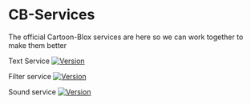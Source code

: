 # CB-Services
The official Cartoon-Blox services are here so we can work together to make them better

Text Service 
[![Version](https://img.shields.io/badge/version-1.0.0-blue.svg)](https://github.com/username/repo/releases/tag/v1.0.0)

Filter service 
[![Version](https://img.shields.io/badge/version-1.0.1-blue.svg)](https://github.com/username/repo/releases/tag/v1.0.0)

Sound service 
[![Version](https://img.shields.io/badge/version-1.0.0-blue.svg)](https://github.com/username/repo/releases/tag/v1.0.0)
